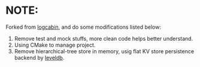 
# NOTE:   

Forked from [logcabin](https://github.com/logcabin/logcabin), and do some 
modifications listed below:
1. Remove test and mock stuffs, more clean code helps better understand.   
2. Using CMake to manage project.   
3. Remove hierarchical-tree store in memory, usig flat KV store persistence 
 backend by [leveldb](https://github.com/google/leveldb).   



